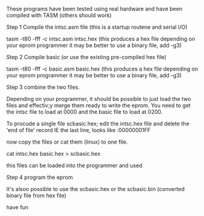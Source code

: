 These programs have been tested using real hardware and have been compiled with TASM (others should work)

Step 1 Compile the intsc.asm file (this is a startup routene and serial I/O)

  tasm -t80 -fff -c intsc.asm intsc.hex
(this produces a hex file depending on your eprom programmer it may be better to use a binary file, add -g3)

Step 2 Compile basic (or use the existing pre-compiled hex file)

  tasm -t80 -fff -c basic.asm basic.hex
(this produces a hex file depending on your eprom programmer it may be better to use a binary file, add -g3)

Step 3 combine the two files.

Depending on your programmer, it should be possible to just load the two files and effectiv;y merge
them ready to write the eprom. You need to get the intsc file to load at 0000 and the basic file to
load at 0200.

To procude a single file scbasic.hex; edit the intsc.hex file and delete the 'end of file' record IE
the last line, looks like :00000001FF

now copy the files or cat them (linux) to one file.

cat intsc.hex basic.hex > scbasic.hex

this files can be loaded into the programmer and used

Step 4 program the eprom 

It's alsoo possible to use the scbasic.hex or the scbasic.bin (converted binary file from hex file)

have fun

